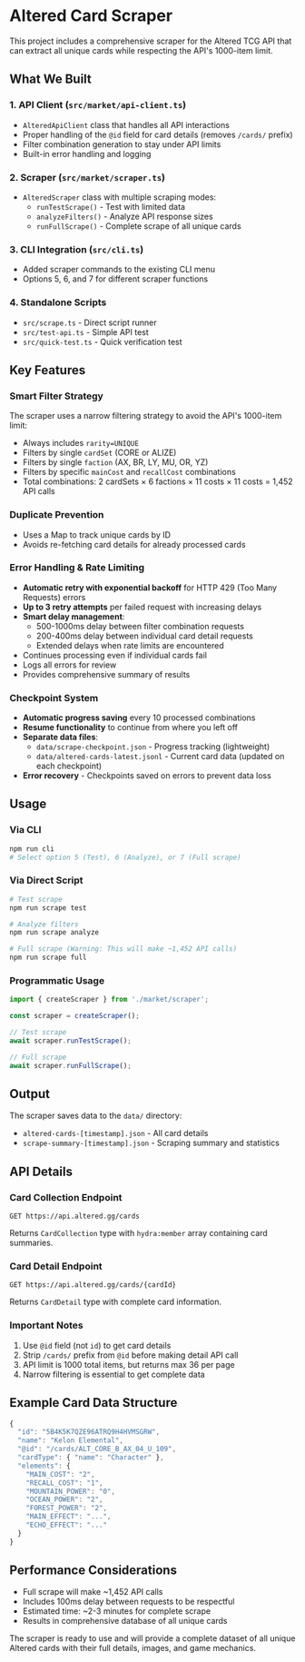 # Altered Card Scraper

This project includes a comprehensive scraper for the Altered TCG API that can extract all unique cards while respecting the API's 1000-item limit.

## What We Built

### 1. API Client (`src/market/api-client.ts`)
- `AlteredApiClient` class that handles all API interactions
- Proper handling of the `@id` field for card details (removes `/cards/` prefix)
- Filter combination generation to stay under API limits
- Built-in error handling and logging

### 2. Scraper (`src/market/scraper.ts`)
- `AlteredScraper` class with multiple scraping modes:
  - `runTestScrape()` - Test with limited data
  - `analyzeFilters()` - Analyze API response sizes
  - `runFullScrape()` - Complete scrape of all unique cards

### 3. CLI Integration (`src/cli.ts`)
- Added scraper commands to the existing CLI menu
- Options 5, 6, and 7 for different scraper functions

### 4. Standalone Scripts
- `src/scrape.ts` - Direct script runner
- `src/test-api.ts` - Simple API test
- `src/quick-test.ts` - Quick verification test

## Key Features

### Smart Filter Strategy
The scraper uses a narrow filtering strategy to avoid the API's 1000-item limit:
- Always includes `rarity=UNIQUE`
- Filters by single `cardSet` (CORE or ALIZE)
- Filters by single `faction` (AX, BR, LY, MU, OR, YZ)
- Filters by specific `mainCost` and `recallCost` combinations
- Total combinations: 2 cardSets × 6 factions × 11 costs × 11 costs = 1,452 API calls

### Duplicate Prevention
- Uses a Map to track unique cards by ID
- Avoids re-fetching card details for already processed cards

### Error Handling & Rate Limiting
- **Automatic retry with exponential backoff** for HTTP 429 (Too Many Requests) errors
- **Up to 3 retry attempts** per failed request with increasing delays
- **Smart delay management**:
  - 500-1000ms delay between filter combination requests
  - 200-400ms delay between individual card detail requests
  - Extended delays when rate limits are encountered
- Continues processing even if individual cards fail
- Logs all errors for review
- Provides comprehensive summary of results

### Checkpoint System
- **Automatic progress saving** every 10 processed combinations
- **Resume functionality** to continue from where you left off
- **Separate data files**:
  - `data/scrape-checkpoint.json` - Progress tracking (lightweight)
  - `data/altered-cards-latest.jsonl` - Current card data (updated on each checkpoint)
- **Error recovery** - Checkpoints saved on errors to prevent data loss

## Usage

### Via CLI
```bash
npm run cli
# Select option 5 (Test), 6 (Analyze), or 7 (Full scrape)
```

### Via Direct Script
```bash
# Test scrape
npm run scrape test

# Analyze filters
npm run scrape analyze

# Full scrape (Warning: This will make ~1,452 API calls)
npm run scrape full
```

### Programmatic Usage
```typescript
import { createScraper } from './market/scraper';

const scraper = createScraper();

// Test scrape
await scraper.runTestScrape();

// Full scrape
await scraper.runFullScrape();
```

## Output

The scraper saves data to the `data/` directory:
- `altered-cards-[timestamp].json` - All card details
- `scrape-summary-[timestamp].json` - Scraping summary and statistics

## API Details

### Card Collection Endpoint
```
GET https://api.altered.gg/cards
```
Returns `CardCollection` type with `hydra:member` array containing card summaries.

### Card Detail Endpoint  
```
GET https://api.altered.gg/cards/{cardId}
```
Returns `CardDetail` type with complete card information.

### Important Notes
1. Use `@id` field (not `id`) to get card details
2. Strip `/cards/` prefix from `@id` before making detail API call
3. API limit is 1000 total items, but returns max 36 per page
4. Narrow filtering is essential to get complete data

## Example Card Data Structure

```typescript
{
  "id": "5B4K5K7QZE96ATRQ9H4HVMSGRW",
  "name": "Kelon Elemental", 
  "@id": "/cards/ALT_CORE_B_AX_04_U_109",
  "cardType": { "name": "Character" },
  "elements": {
    "MAIN_COST": "2",
    "RECALL_COST": "1", 
    "MOUNTAIN_POWER": "0",
    "OCEAN_POWER": "2",
    "FOREST_POWER": "2",
    "MAIN_EFFECT": "...",
    "ECHO_EFFECT": "..."
  }
}
```

## Performance Considerations

- Full scrape will make ~1,452 API calls
- Includes 100ms delay between requests to be respectful
- Estimated time: ~2-3 minutes for complete scrape
- Results in comprehensive database of all unique cards

The scraper is ready to use and will provide a complete dataset of all unique Altered cards with their full details, images, and game mechanics.

